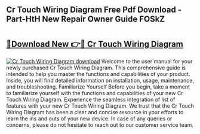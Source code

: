 ## Cr Touch Wiring Diagram Free Pdf Download - Part-HtH New Repair Owner Guide FOSkZ

# <h2><a href="http://dfm6if.blite.top/?on=Cr+Touch+Wiring+Diagram">🔗Download New 👉🔴 Cr Touch Wiring Diagram</a></h2>

[![Cr Touch Wiring Diagram download](https://i.imgur.com/lujVjoI.png)](http://dfm6if.blite.top/?on=Cr+Touch+Wiring+Diagram)
Welcome to the user manual for your newly purchased Cr Touch Wiring Diagram. This comprehensive guide is intended to help you master the functions and capabilities of your product. Inside, you will find detailed information on installation, usage, maintenance, and troubleshooting. Familiarize Yourself Before you begin, take a moment to familiarize yourself with the functions and capabilities of your new Cr Touch Wiring Diagram. Experience the seamless integration of list of features with your new Cr Touch Wiring Diagram. We trust that the Cr Touch Wiring Diagram has been a clear and concise resource in your efforts to learn the ins and outs of your new device. In case of any queries or concerns, please do not hesitate to reach out to our customer service team.
